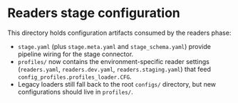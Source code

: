 # Readers stage configuration

This directory holds configuration artifacts consumed by the readers phase:

- `stage.yaml` (plus `stage.meta.yaml` and `stage_schema.yaml`) provide pipeline wiring for the stage connector.
- `profiles/` now contains the environment-specific reader settings (`readers.yaml`, `readers.dev.yaml`, `readers.staging.yaml`) that feed `config_profiles.profiles_loader.CFG`.
- Legacy loaders still fall back to the root `configs/` directory, but new configurations should live in `profiles/`.
